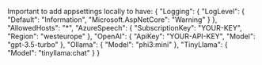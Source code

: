 Important to add appsettings locally to have:
{
  "Logging": {
    "LogLevel": {
      "Default": "Information",
      "Microsoft.AspNetCore": "Warning"
    }
  },
  "AllowedHosts": "*",
  "AzureSpeech": {
    "SubscriptionKey": "YOUR-KEY",
    "Region": "westeurope"
  },
  "OpenAI": {
    "ApiKey": "YOUR-API-KEY",
    "Model": "gpt-3.5-turbo"
  },
  "Ollama": {
    "Model": "phi3:mini"
  },
  "TinyLlama": {
    "Model": "tinyllama:chat"
  }
}
